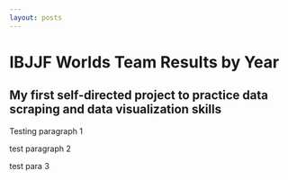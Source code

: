 ```yaml
---
layout: posts
---
```

# IBJJF Worlds Team Results by Year
## My first self-directed project to practice data scraping and data visualization skills

Testing paragraph 1

test paragraph 2

test para 3
